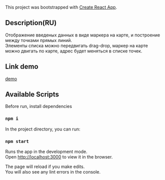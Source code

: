 This project was bootstrapped with [Create React App](https://github.com/facebook/create-react-app).
## Description(RU)

Отображение введеных данных в виде маркера на карте, и построение между точками прямых линий.<br/>
Элементы списка можно передвигать drag-drop, маркер на карте можно двигать по карте, адрес будет меняться в списке точек.

## Link demo
[demo](http://map.jobsboris.tmweb.ru/)

## Available Scripts
Before run, install dependencies
### `npm i`

In the project directory, you can run:

### `npm start`

Runs the app in the development mode.<br>
Open [http://localhost:3000](http://localhost:3000) to view it in the browser.

The page will reload if you make edits.<br>
You will also see any lint errors in the console.
